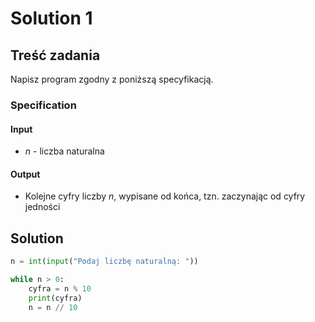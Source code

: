 # Solution 1

## Treść zadania

Napisz program zgodny z poniższą specyfikacją.

### Specification

#### Input

* $n$ - liczba naturalna

#### Output

* Kolejne cyfry liczby $n$, wypisane od końca, tzn. zaczynając od cyfry jedności

## Solution

```python
n = int(input("Podaj liczbę naturalną: "))

while n > 0:
    cyfra = n % 10
    print(cyfra)
    n = n // 10
```
